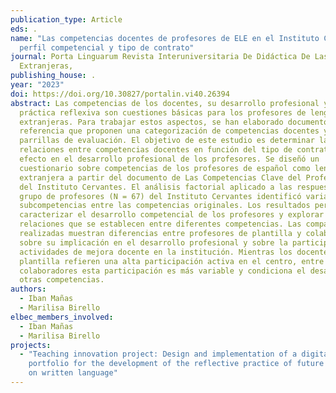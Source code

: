 ```yaml
---
publication_type: Article
eds: .
name: "Las competencias docentes de profesores de ELE en el Instituto Cervantes:
  perfil competencial y tipo de contrato"
journal: Porta Linguarum Revista Interuniversitaria De Didáctica De Las Lenguas
  Extranjeras,
publishing_house: .
year: "2023"
doi: https://doi.org/10.30827/portalin.vi40.26394
abstract: Las competencias de los docentes, su desarrollo profesional y la
  práctica reflexiva son cuestiones básicas para los profesores de lenguas
  extranjeras. Para trabajar estos aspectos, se han elaborado documentos de
  referencia que proponen una categorización de competencias docentes y ofrecen
  parrillas de evaluación. El objetivo de este estudio es determinar las
  relaciones entre competencias docentes en función del tipo de contrato y su
  efecto en el desarrollo profesional de los profesores. Se diseñó un
  cuestionario sobre competencias de los profesores de español como lengua
  extranjera a partir del documento de Las Competencias Clave del Profesorado
  del Instituto Cervantes. El análisis factorial aplicado a las respuestas de un
  grupo de profesores (N = 67) del Instituto Cervantes identificó varias
  subcompetencias entre las competencias originales. Los resultados permitieron
  caracterizar el desarrollo competencial de los profesores y explorar las
  relaciones que se establecen entre diferentes competencias. Las comparaciones
  realizadas muestran diferencias entre profesores de plantilla y colaboradores
  sobre su implicación en el desarrollo profesional y sobre la participación en
  actividades de mejora docente en la institución. Mientras los docentes de
  plantilla refieren una alta participación activa en el centro, entre
  colaboradores esta participación es más variable y condiciona el desarrollo de
  otras competencias.
authors:
  - Iban Mañas
  - Marilisa Birello
elbec_members_involved:
  - Iban Mañas
  - Marilisa Birello
projects:
  - "Teaching innovation project: Design and implementation of a digital
    portfolio for the development of the reflective practice of future teachers
    on written language"
---
```

